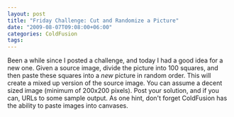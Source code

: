 ```yaml
---
layout: post
title: "Friday Challenge: Cut and Randomize a Picture"
date: "2009-08-07T09:08:00+06:00"
categories: ColdFusion 
tags: 
---
```


Been a while since I posted a challenge, and today I had a good idea for a new one. Given a source image, divide the picture into 100 squares, and then paste these squares into a <i>new</i> picture in random order. This will create a mixed up version of the source image. You can assume a decent sized image (minimum of 200x200 pixels). Post your solution, and if you can, URLs to some sample output. As one hint, don't forget ColdFusion has the ability to paste images into canvases.